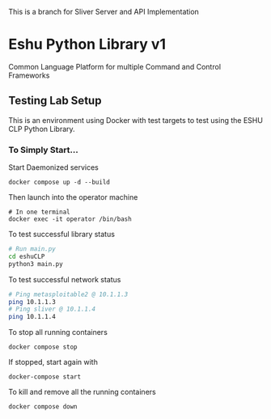This is a branch for Sliver Server and API Implementation

# Eshu Python Library v1

Common Language Platform for multiple Command and Control Frameworks

## Testing Lab Setup

This is an environment using Docker with test targets to
test using the ESHU CLP Python Library.

### To Simply Start...

Start Daemonized services

```console
docker compose up -d --build
```

Then launch into the operator machine
```console
# In one terminal
docker exec -it operator /bin/bash
```

To test successful library status
```bash
# Run main.py
cd eshuCLP
python3 main.py
```

To test successful network status
```bash
# Ping metasploitable2 @ 10.1.1.3
ping 10.1.1.3
# Ping sliver @ 10.1.1.4
ping 10.1.1.4
```

To stop all running containers
```console
docker compose stop
```
If stopped, start again with
```console
docker-compose start
```

To kill and remove all the running containers
```console
docker compose down
```